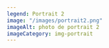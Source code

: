 ```yaml
---
legend: Portrait 2
image: "/images/portrait2.png"
imageAlt: photo de portrait 2
imageCategory: img-portrait
---
```


